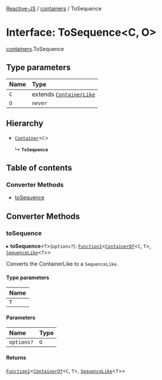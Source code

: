 [Reactive-JS](../README.md) / [containers](../modules/containers.md) / ToSequence

# Interface: ToSequence<C, O\>

[containers](../modules/containers.md).ToSequence

## Type parameters

| Name | Type |
| :------ | :------ |
| `C` | extends [`ContainerLike`](containers.ContainerLike.md) |
| `O` | `never` |

## Hierarchy

- [`Container`](containers.Container.md)<`C`\>

  ↳ **`ToSequence`**

## Table of contents

### Converter Methods

- [toSequence](containers.ToSequence.md#tosequence)

## Converter Methods

### toSequence

▸ **toSequence**<`T`\>(`options?`): [`Function1`](../modules/functions.md#function1)<[`ContainerOf`](../modules/containers.md#containerof)<`C`, `T`\>, [`SequenceLike`](containers.SequenceLike.md)<`T`\>\>

Converts the ContainerLike to a `SequenceLike`.

#### Type parameters

| Name |
| :------ |
| `T` |

#### Parameters

| Name | Type |
| :------ | :------ |
| `options?` | `O` |

#### Returns

[`Function1`](../modules/functions.md#function1)<[`ContainerOf`](../modules/containers.md#containerof)<`C`, `T`\>, [`SequenceLike`](containers.SequenceLike.md)<`T`\>\>
